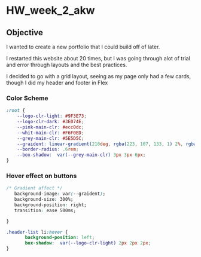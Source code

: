 # HW_week_2_akw


## Objective

I wanted to create a new portfolio that I could build off of later. 

I restarted this website about 20 times, but I was going through alot of trial and error through layouts and the best practices. 

I decided to go with a grid layout, seeing as my page only had a few cards, though I did my header and footer in Flex

### Color Scheme 

``` css
:root {
    --logo-clr-light: #9F3E73;
    --logo-clr-dark: #3E074E;
    --pink-main-clr: #ecc0dc;
    --whit-main-clr: #F6F0ED;
    --grey-main-clr: #5E5D5C;
    --graident: linear-gradient(210deg, rgba(223, 107, 133, 1) 2%, rgba(187, 46, 123, 1) 32%, rgba(134, 48, 106, 1) 54%, rgba(62, 7, 78, 1) 94%);
    --border-radius: .6rem;
    --box-shadow:  var(--grey-main-clr) 3px 3px 6px;
} 
```

### Hover effect on buttons
 ``` css
 /* Gradient affect */
    background-image: var(--graident);
    background-size: 300%;
    background-position: right;
    transition: ease 500ms;

}

.header-list li:hover {
        background-position: left;
        box-shadow:  var(--logo-clr-light) 2px 2px 2px;
}
```